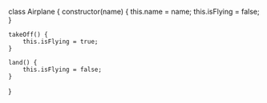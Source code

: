 class Airplane {
    constructor(name) {
        this.name = name;
        this.isFlying = false;
    }

    takeOff() {
        this.isFlying = true;
    }

    land() {
        this.isFlying = false;
    }
}
